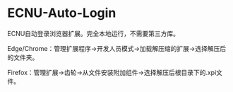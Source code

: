 # ECNU-Auto-Login
ECNU自动登录浏览器扩展。完全本地运行，不需要第三方库。

Edge/Chrome：管理扩展程序->开发人员模式->加载解压缩的扩展->选择解压后的文件夹。

Firefox：管理扩展->齿轮->从文件安装附加组件->选择解压后根目录下的.xpi文件。


